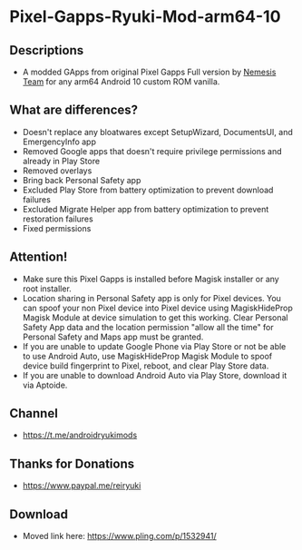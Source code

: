 # Pixel-Gapps-Ryuki-Mod-arm64-10

## Descriptions
- A modded GApps from original Pixel Gapps Full version by [Nemesis Team](https://t.me/PixelGAppsNews) for any arm64 Android 10 custom ROM vanilla.

## What are differences?
- Doesn't replace any bloatwares except SetupWizard, DocumentsUI, and EmergencyInfo app
- Removed Google apps that doesn't require privilege permissions and already in Play Store
- Removed overlays
- Bring back Personal Safety app
- Excluded Play Store from battery optimization to prevent download failures
- Excluded Migrate Helper app from battery optimization to prevent restoration failures
- Fixed permissions

## Attention!
- Make sure this Pixel Gapps is installed before Magisk installer or any root installer.
- Location sharing in Personal Safety app is only for Pixel devices. You can spoof your non Pixel device into Pixel device using MagiskHideProp Magisk Module at device simulation to get this working. Clear Personal Safety App data and the location permission "allow all the time" for Personal Safety and Maps app must be granted.
- If you are unable to update Google Phone via Play Store or not be able to use Android Auto, use MagiskHideProp Magisk Module to spoof device build fingerprint to Pixel, reboot, and clear Play Store data.
- If you are unable to download Android Auto via Play Store, download it via Aptoide.

## Channel
- https://t.me/androidryukimods

## Thanks for Donations
- https://www.paypal.me/reiryuki

## Download
- Moved link here: https://www.pling.com/p/1532941/
